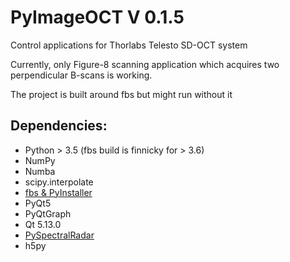 # PyImageOCT V 0.1.5
Control applications for Thorlabs Telesto SD-OCT system

Currently, only Figure-8 scanning application which acquires two perpendicular B-scans is working.

The project is built around fbs but might run without it

## Dependencies:
- Python > 3.5 (fbs build is finnicky for > 3.6)
- NumPy
- Numba
- scipy.interpolate
- [fbs & PyInstaller](https://build-system.fman.io/manual/)
- PyQt5
- PyQtGraph 
- Qt 5.13.0
- [PySpectralRadar](https://github.com/sstucker/PySpectralRadar)
- h5py

